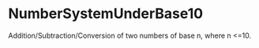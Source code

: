 # NumberSystemUnderBase10
Addition/Subtraction/Conversion of two numbers of base n, where n &lt;=10. 
